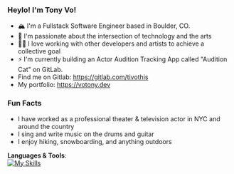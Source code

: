 ### Heylo! I'm Tony Vo!

- 🏔️ I'm a Fullstack Software Engineer based in Boulder, CO. 
- 👾 I'm passionate about the intersection of technology and the arts 
- 🙌🏾 I love working with other developers and artists to achieve a collective goal
- ⚡️ I'm currently building an Actor Audition Tracking App called "Audition Cat" on GitLab.
- Find me on Gitlab: https://gitlab.com/tivothis
- My portfolio: https://votony.dev


### Fun Facts
- I have worked as a professional theater & television actor in NYC and around the country 
- I sing and write music on the drums and guitar
- I enjoy hiking, snowboarding, and anything outdoors


**Languages & Tools**: 
<br>
[![My Skills](https://skillicons.dev/icons?i=js,ts,html,css,react,nodejs,express,postgres,mongodb,aws,git&perline=10)](https://skillicons.dev)
